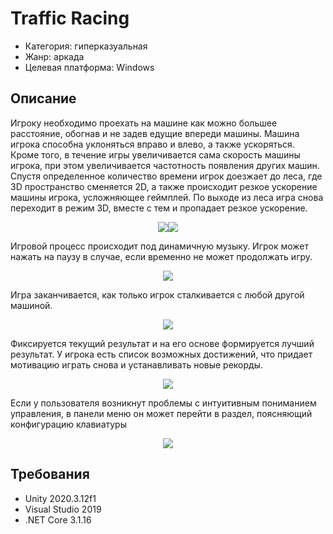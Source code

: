 # Traffic Racing
* Категория: гиперказуальная
* Жанр: аркада 
* Целевая платформа: Windows
## Описание
Игроку необходимо проехать на машине как можно большее расстояние, обогнав и не задев едущие впереди машины. Машина игрока способна уклоняться вправо и влево, а также ускоряться. Кроме того, в течение игры увеличивается сама скорость машины игрока, при этом увеличивается частотность появления других машин. Спустя определенное количество времени игрок доезжает до леса, где 3D пространство сменяется 2D, а также происходит резкое ускорение машины игрока, усложняющее геймплей. По выходе из леса игра снова переходит в режим 3D, вместе с тем и пропадает резкое ускорение.

<p align="center"><img src="https://user-images.githubusercontent.com/62872005/158083874-75a025c3-c02c-4cff-b9ca-b6518445c2ce.png"><img src="https://user-images.githubusercontent.com/62872005/158084136-8fd388d7-9d7e-4871-9f12-036a03326980.png"></p>

Игровой процесс происходит под динамичную музыку. Игрок может нажать на паузу в случае, если временно не может продолжать игру.

<p align="center"><img src="https://user-images.githubusercontent.com/62872005/158438030-3abb3c4f-46b0-4144-ae97-dfd74ca5a4be.png"></p>

Игра заканчивается, как только игрок сталкивается с любой другой машиной.

<p align="center"><img src="https://user-images.githubusercontent.com/62872005/158084282-e597f0c1-ae08-463b-80d7-f5615462f2f3.png"></p>

Фиксируется текущий результат и на его основе формируется лучший результат. У игрока есть список возможных достижений, что придает мотивацию играть снова и устанавливать новые рекорды.

<p align="center"><img src="https://user-images.githubusercontent.com/62872005/158084323-bfb7a4c5-575d-4a34-9bb3-4ada7238f0a7.png"></p>

Если у пользователя возникнут проблемы с интуитивным пониманием управления, в панели меню он может перейти в раздел, поясняющий конфигурацию клавиатуры

<p align="center"><img src="https://user-images.githubusercontent.com/62872005/158443785-fe5d824c-423f-41c1-9418-64d16e1b8bf5.png"></p>

## Требования
* Unity 2020.3.12f1
* Visual Studio 2019
* .NET Core 3.1.16
